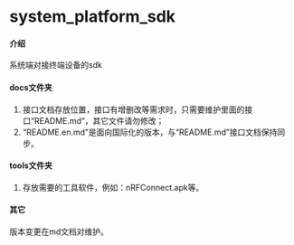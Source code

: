 #  system_platform_sdk

#### 介绍
系统端对接终端设备的sdk

#### docs文件夹
1. 接口文档存放位置，接口有增删改等需求时，只需要维护里面的接口“README.md”，其它文件请勿修改；
2. “README.en.md”是面向国际化的版本，与“README.md”接口文档保持同步。


#### tools文件夹

1.  存放需要的工具软件，例如：nRFConnect.apk等。

#### 其它

版本变更在md文档对维护。
